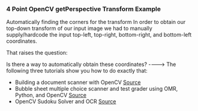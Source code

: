 ### 4 Point OpenCV getPerspective Transform Example

Automatically finding the corners for the transform
In order to obtain our top-down transform of our input image we had to manually supply/hardcode the input top-left, top-right, bottom-right, and bottom-left coordinates.

That raises the question:

Is there a way to automatically obtain these coordinates?
----> The following three tutorials show you how to do exactly that:

- Building a document scanner with OpenCV [Source](https://www.pyimagesearch.com/2014/09/01/build-kick-ass-mobile-document-scanner-just-5-minutes/)
- Bubble sheet multiple choice scanner and test grader using OMR, Python, and OpenCV [Source](https://www.pyimagesearch.com/2016/10/03/bubble-sheet-multiple-choice-scanner-and-test-grader-using-omr-python-and-opencv/)
- OpenCV Sudoku Solver and OCR [Source](https://www.pyimagesearch.com/2020/08/10/opencv-sudoku-solver-and-ocr/)